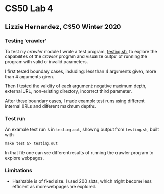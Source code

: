 # CS50 Lab 4
## Lizzie Hernandez, CS50 Winter 2020

### Testing 'crawler'

To test my *crawler* module I wrote a test program, [testing.sh](testing.sh), to explore the capabilities of the *crawler* program and visualize output of running the program with valid or invalid parameters.

I first tested boundary cases, including: less than 4 arguments given, more than 4 arguments given.

Then I tested the validity of each argument: negative maximum depth, external URL, non-existing directory, incorrect third parameter.

After these boundary cases, I made example test runs using different internal URLs and different maximum depths.

### Test run

An example test run is in `testing.out`, showing output from `testing.sh`, built with

	make test &> testing.out

In that file one can see different results of running the crawler program to explore webpages.

### Limitations

- Hashtable is of fixed size. I used 200 slots, which might become less efficient as more webpages 
are explored.